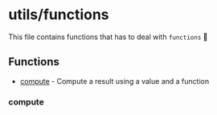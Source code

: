 # utils/functions

This file contains functions that has to deal with `functions` 🤣

## Functions

- [compute](#compute) - Compute a result using a value and a function

### compute

